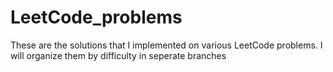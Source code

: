 # LeetCode_problems
These are the solutions that I implemented on various LeetCode problems.
I will organize them by difficulty in seperate branches
